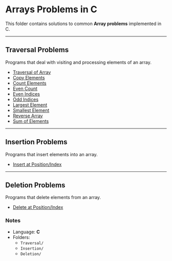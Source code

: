 # Arrays Problems in C  

This folder contains solutions to common **Array problems** implemented in C. 

---

## Traversal Problems  
Programs that deal with visiting and processing elements of an array.  

- [Traversal of Array](Arrays/Traversal/traversal.c)  
- [Copy Elements](Arrays/Traversal/copyElements.c)  
- [Count Elements](Arrays/Traversal/countElements.c)  
- [Even Count](Arrays/Traversal/evenCount.c)  
- [Even Indices](Arrays/Traversal/evenIndeces.c)  
- [Odd Indices](Arrays/Traversal/oddIndeces.c)  
- [Largest Element](Arrays/Traversal/largestElement.c)  
- [Smallest Element](Arrays/Traversal/smallestElement.c)  
- [Reverse Array](Arrays/Traversal/reverse.c)  
- [Sum of Elements](Arrays/Traversal/sum.c)  

---

## Insertion Problems  
Programs that insert elements into an array.  

- [Insert at Position/Index](Arrays/Insertion/1insertion.c)  

---

## Deletion Problems  
Programs that delete elements from an array.

- [Delete at Position/Index](Arrays/Deletion/deletion.c)

### Notes  
- Language: **C**  
- Folders:  
  - `Traversal/` 
  - `Insertion/`
  - `Deletion/`

